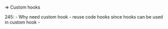 => Custom hooks

245: 
    - Why need custom hook
    - reuse code hooks since hooks can be used in custom hook
    - 